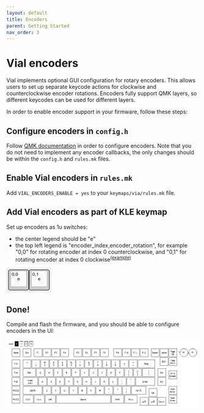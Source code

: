 ```yaml
---
layout: default
title: Encoders
parent: Getting Started
nav_order: 3
---
```



# Vial encoders

Vial implements optional GUI configuration for rotary encoders. This allows users to set up  separate keycode actions for clockwise and counterclockwise encoder rotations. Encoders fully support QMK layers, so different keycodes can be used for different layers.

In order to enable encoder support in your firmware, follow these steps:

## Configure encoders in `config.h`

Follow [QMK documentation](https://docs.qmk.fm/#/feature_encoders?id=encoders) in order to configure encoders. Note that you do not need to implement any encoder callbacks, the only changes should be within the `config.h` and `rules.mk` files.

## Enable Vial encoders in `rules.mk`

Add `VIAL_ENCODERS_ENABLE = yes` to your `keymaps/via/rules.mk` file.

## Add Vial encoders as part of KLE keymap

Set up encoders as 1u switches:
* the center legend should be "e"
* the top left legend is "encoder_index,encoder_rotation", for example "0,0" for rotating encoder at index 0 counterclockwise, and "0,1" for rotating encoder at index 0 clockwise<sup>[(example)](http://www.keyboard-layout-editor.com/#/gists/604ca4b3942891950597cbaceac8bced)</sup>

![](../img/encoders-kle.png)

## Done!

Compile and flash the firmware, and you should be able to configure encoders in the UI:

![](../img/encoders-ui.png)
